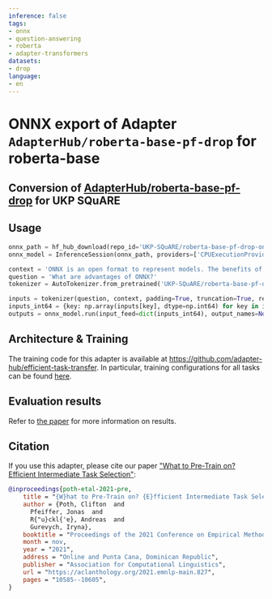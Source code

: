 ```yaml
---
inference: false
tags:
- onnx
- question-answering
- roberta
- adapter-transformers
datasets:
- drop
language:
- en
---
```


# ONNX export of Adapter `AdapterHub/roberta-base-pf-drop` for roberta-base
## Conversion of [AdapterHub/roberta-base-pf-drop](https://huggingface.co/AdapterHub/roberta-base-pf-drop) for UKP SQuARE


## Usage
```python
onnx_path = hf_hub_download(repo_id='UKP-SQuARE/roberta-base-pf-drop-onnx', filename='model.onnx') # or model_quant.onnx for quantization
onnx_model = InferenceSession(onnx_path, providers=['CPUExecutionProvider'])

context = 'ONNX is an open format to represent models. The benefits of using ONNX include interoperability of frameworks and hardware optimization.'
question = 'What are advantages of ONNX?'
tokenizer = AutoTokenizer.from_pretrained('UKP-SQuARE/roberta-base-pf-drop-onnx')

inputs = tokenizer(question, context, padding=True, truncation=True, return_tensors='np')
inputs_int64 = {key: np.array(inputs[key], dtype=np.int64) for key in inputs}
outputs = onnx_model.run(input_feed=dict(inputs_int64), output_names=None)
```

## Architecture & Training

The training code for this adapter is available at https://github.com/adapter-hub/efficient-task-transfer.
In particular, training configurations for all tasks can be found [here](https://github.com/adapter-hub/efficient-task-transfer/tree/master/run_configs).


## Evaluation results

Refer to [the paper](https://arxiv.org/pdf/2104.08247) for more information on results.

## Citation

If you use this adapter, please cite our paper ["What to Pre-Train on? Efficient Intermediate Task Selection"](https://arxiv.org/pdf/2104.08247):

```bibtex
@inproceedings{poth-etal-2021-pre,
    title = "{W}hat to Pre-Train on? {E}fficient Intermediate Task Selection",
    author = {Poth, Clifton  and
      Pfeiffer, Jonas  and
      R{"u}ckl{'e}, Andreas  and
      Gurevych, Iryna},
    booktitle = "Proceedings of the 2021 Conference on Empirical Methods in Natural Language Processing",
    month = nov,
    year = "2021",
    address = "Online and Punta Cana, Dominican Republic",
    publisher = "Association for Computational Linguistics",
    url = "https://aclanthology.org/2021.emnlp-main.827",
    pages = "10585--10605",
}
```